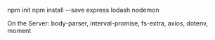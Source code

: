 npm init
npm install --save express lodash nodemon

On the Server:
body-parser, interval-promise, fs-extra, axios, dotenv, moment
